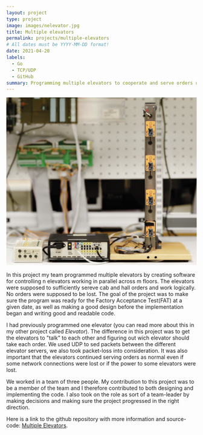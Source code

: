 ```yaml
---
layout: project
type: project
image: images/nelevator.jpg
title: Multiple elevators
permalink: projects/multiple-elevators
# All dates must be YYYY-MM-DD format!
date: 2021-04-20
labels:
  - Go
  - TCP/UDP
  - GitHub
summary: Programming multiple elevators to cooperate and serve orders using network.
---
```


<img class="ui medium right floated rounded image" src="../images/welevator.png">

In this project my team programmed multiple elevators by creating software for controlling n elevators working in parallel across m floors. The elevators were supposed to sufficiently sereve cab and hall orders and work logically. No orders were supposed to be lost. The goal of the project was to make sure the program was ready for the Factory Acceptance Test(FAT) at a given date, as well as making a good design before the implementation began and writing good and readable code.

I had previously programmed one elevator (you can read more about this in my other project called *Elevator*). The difference in this project was to get the elevators to "talk" to each other and figuring out wich elevator should take each order. We used UDP to sed packets between the different elevator servers, we also took packet-loss into consideration. It was also important that the elevators continued serving orders as normal even if some network connections were lost or if the power to some elevators were lost.

We worked in a team of three people. My contribution to this project was to be a member of the team and I therefore contributed to both designing and implementing the code. I also took on the role as sort of a team-leader by making decisions and making sure the project progressed in the right direction.

Here is a link to the github repository with more information and source-code: [Multiple Elevators](https://github.com/TTK4145-Students-2021/project-gruppe32).
